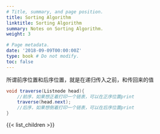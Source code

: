 ```yaml
---
# Title, summary, and page position.
title: Sorting Algorithm
linktitle: Sorting Algorithm
summary: Notes on Sorting Algorithm.
weight: 3

# Page metadata.
date: '2018-09-09T00:00:00Z'
type: book # Do not modify.
toc: false
---
```


所谓前序位置和后序位置，就是在递归传入之前，和传回来的值
```Java
void traverse(Listnode head){
	//前序，如果想正着打印一个链表，可以在正序位置print
	traverse(head.next);
	//后序，如果想倒着打印一个链表，可以在后序位置print
}
```

{{< list_children >}}
